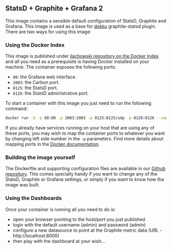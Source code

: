 StatsD + Graphite + Grafana 2
---------------------------------------------

This image contains a sensible default configuration of StatsD, Graphite and Grafana. This image is used as a base for [dokku](https://github.com/progrium/dokku) graphite-statsd plugin.
There are two ways for using this image:


### Using the Docker Index ###

This image is published under [jlachowski repository on the Docker Index](https://hub.docker.com/u/jlachowski/) and all you
need as a prerequisite is having Docker installed on your machine. The container exposes the following ports:

- `80`: the Grafana web interface.
- `2003`: the Carbon port. 
- `8125`: the StatsD port.
- `8126`: the StatsD administrative port.

To start a container with this image you just need to run the following command:

```bash
docker run -d -p 80:80 -p 2003:2003 -p 8125:8125/udp -p 8126:8126 --name jlachowski-grafana-dashboard jlachowski/grafana-graphite-statsd
```

If you already have services running on your host that are using any of these ports, you may wish to map the container
ports to whatever you want by changing left side number in the `-p` parameters. Find more details about mapping ports
in the [Docker documentation](http://docs.docker.io/use/port_redirection/#port-redirection).


### Building the image yourself ###

The Dockerfile and supporting configuration files are available in our [Github repository](https://github.com/jlachowski/docker-grafana-graphite).
This comes specially handy if you want to change any of the StatsD, Graphite or Grafana settings, or simply if you want
to know how tha image was built.


### Using the Dashboards ###

Once your container is running all you need to do is:
- open your browser pointing to the host/port you just published
- login with the default username (admin) and password (admin)
- configure a new datasource to point at the Graphite metric data (URL - http://localhost:8000)
- then play with the dashboard at your wish...
